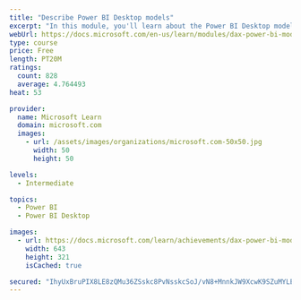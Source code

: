 ```yaml
---
title: "Describe Power BI Desktop models"
excerpt: "In this module, you'll learn about the Power BI Desktop model structure, star schema design basics, analytics queries, and report visual configuration. This module provides a strong foundation on which you can learn to optimize model designs and add model calculations."
webUrl: https://docs.microsoft.com/en-us/learn/modules/dax-power-bi-models/
type: course
price: Free
length: PT20M
ratings:
  count: 828
  average: 4.764493
heat: 53

provider:
  name: Microsoft Learn
  domain: microsoft.com
  images:
    - url: /assets/images/organizations/microsoft.com-50x50.jpg
      width: 50
      height: 50

levels:
  - Intermediate

topics:
  - Power BI
  - Power BI Desktop

images:
  - url: https://docs.microsoft.com/learn/achievements/dax-power-bi-models-social.png
    width: 643
    height: 321
    isCached: true

secured: "IhyUxBruPIX8LE8zQMu36ZSskc8PvNsskcSoJ/vN8+MnnkJW9XcwK9SZuMYLE/IEMa5J3+tKdtY92g07E7lPz21WQLSjSAhZ1b8zQt2bSY/9f5wVnAiUR2jg5Q0dcqU7BjeFSOn+ACoaukoM+irsRXhAjbZX4Ew4qqhNYiv2/smUpTNY0KHbVHq1k8V8hmcpeFUffMvM1RB1lAWEDINRcV11mTKsy8Y3M5w7LnGEj3JxSeRy1OWzFkxF/6Yc9tr9BUja2QjLOMuA/3tLe63PJTnr9lsT61u0+y58QXi1I4asAYBU6a4ae9df2e0xMlu+lZdZOv2IyTTBfwnmot+zuehLidD+0lUt1y2lsckXX0HNXAaNkGIMTW4xB8VfnzREaY1jRifOOGo7iaExf3KM9mJWbPEJH0IlWUnV2KFi+Ko=;TRm9VS84t0IOfuev++6wWg=="
---
```


